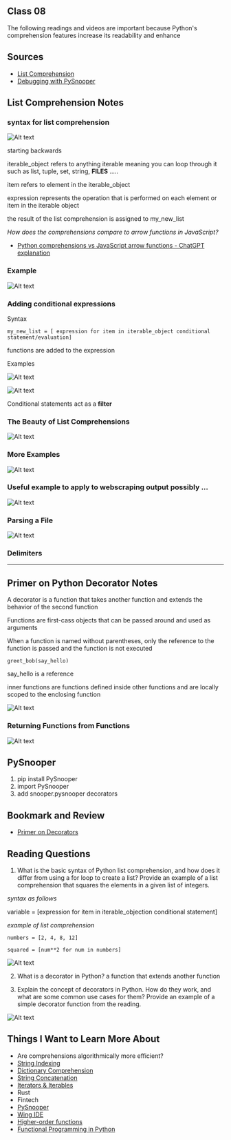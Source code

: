 ## Class 08

The following readings and videos are important because Python's comprehension features increase its readability and enhance 

## Sources
- [List Comprehension](https://www.pythonforbeginners.com/basics/list-comprehensions-in-python)
- [Debugging with PySnooper](https://www.pythonpodcast.com/pysnooper-python-debugging-episode-241/)


## List Comprehension Notes

### syntax for list comprehension

![Alt text](image-9.png)

starting backwards

iterable_object refers to anything iterable meaning you can loop through it such as list, tuple, set, string, **FILES**  .....

item refers to element in the iterable_object

expression represents the operation that is performed on each element or item in the iterable object

the result of the list comprehension is assigned to my_new_list

*How does the comprehensions compare to arrow functions in JavaScript?*

- [Python comprehensions vs JavaScript arrow functions - ChatGPT explanation](https://chat.openai.com/c/ae6d1b18-6b01-4020-aed8-1ebb23bdab04)

### Example

![Alt text](image-10.png)

### Adding conditional expressions

Syntax

`my_new_list = [ expression for item in iterable_object conditional statement/evaluation]`

functions are added to the expression

Examples

![Alt text](image-15.png)

![Alt text](image-12.png)

Conditional statements act as a **filter**



### The Beauty of List Comprehensions

![Alt text](image-13.png)

### More Examples

![Alt text](<Screenshot 2023-10-10 at 3.50.53 PM.png>)

### Useful example to apply to webscraping output possibly ...

![Alt text](<Screenshot 2023-10-10 at 3.55.18 PM.png>)

### Parsing a File

![Alt text](image-14.png)

### Delimiters

<hr>

## Primer on Python Decorator Notes

A decorator is a function that takes another function and extends the behavior of the second function

Functions are first-cass objects that can be passed around and used as arguments

When a function is named without parentheses, only the reference to the function is passed and the function is not executed

`greet_bob(say_hello)`

say_hello is a reference

inner functions are functions defined inside other functions and are locally scoped to the enclosing function

![Alt text](<Screenshot 2023-10-10 at 7.15.27 PM-1.png>)

### Returning Functions from Functions

![Alt text](<Screenshot 2023-10-10 at 7.15.27 PM.png>)


## PySnooper
1. pip install PySnooper
2. import PySnooper
3. add snooper.pysnooper decorators


## Bookmark and Review
- [Primer on Decorators](https://realpython.com/primer-on-python-decorators/)

## Reading Questions

1. What is the basic syntax of Python list comprehension, and how does it differ from using a for loop to create a list? Provide an example of a list comprehension that squares the elements in a given list of integers.

*syntax as follows*

variable = [expression for item in iterable_objection conditional statement]

*example of list comprehension* 

`numbers = [2, 4, 8, 12]`

`squared = [num**2 for num in numbers]`

![Alt text](image-11.png)

2. What is a decorator in Python? a function that extends another function

3. Explain the concept of decorators in Python. How do they work, and what are some common use cases for them? Provide an example of a simple decorator function from the reading.

![Alt text](image-16.png)

## Things I Want to Learn More About
- Are comprehensions algorithmically more efficient?
- [String Indexing](https://www.pythonforbeginners.com/strings/string-indexing-in-python)
- [Dictionary Comprehension](https://www.pythonforbeginners.com/dictionary/dictionary-comprehension-in-python)
- [String Concatenation](https://www.pythonforbeginners.com/concatenation/string-concatenation-and-formatting-in-python)
- [Iterators & Iterables](https://realpython.com/python-iterators-iterables/)
- Rust
- Fintech
- [PySnooper](https://github.com/cool-RR/PySnooper/?utm_source=rss&utm_medium=rss)
- [Wing IDE](https://wingware.com/?utm_source=rss&utm_medium=rss)
- [Higher-order functions](https://en.wikipedia.org/wiki/Higher-order_function)
- [Functional Programming in Python](https://realpython.com/python-functional-programming/)